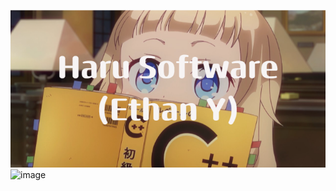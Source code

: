 <img src="Haru_Software(Ethan_Y).png"></png>
![image](https://github.com/harucyber/harucyber/assets/127797972/58f0dd29-89f9-4ed1-8d48-21dd34664c23)

